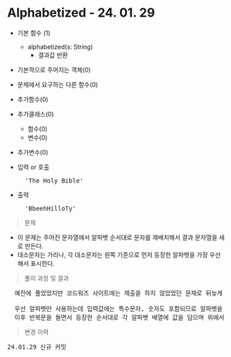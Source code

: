 # Alphabetized - 24. 01. 29

- 기본 함수 (1)
  - alphabetized(s: String)
    - 결과값 반환
- 기본적으로 주어지는 객체(0)
- 문제에서 요구하는 다른 함수(0)
- 추가함수(0)
- 추가클래스(0)
  - 함수(0)
  - 변수(0)
- 추가변수(0)

- 입력 or 호출
  <pre>
    'The Holy Bible'
  </pre>
 
- 출력
  <pre>
    'BbeehHilloTy'
  </pre>

> 문제
  - 이 문제는 주어진 문자열에서 알파벳 순서대로 문자를 재배치해서 결과 문자열을 새로 만든다.
  - 대소문자는 가리나, 각 대소문자는 왼쪽 기준으로 먼저 등장한 알파벳을 가장 우선해서 표시한다.

> 풀이 과정 및 결과
<pre>
  예전에 풀었었지만 코드워즈 사이트에는 제출을 하지 않았었던 문제로 뒤늦게 확인. 예전에 비해 코드가 줄어든 것 같지만 크게 바뀐 것은 없는 것 같음.. 

  우선 알파벳만 사용하는데 입력값에는 특수문자, 숫자도 포함되므로 알파벳을 제외한 나머지들을 제거하고 알파벳 순서대로의 배열을 만든다. (a는 0, b는 1 이렇게해서 정렬키값으로 사용)
  이후 반복문을 돌면서 등장한 순서대로 각 알파벳 배열에 값을 담으며 위에서 구한 키값을 사용하여 다시 정렬한 후 하나로 합쳐 결과값을 만든다.
</pre>

>변경 이력
<pre>
24.01.29 신규 커밋
</pre>